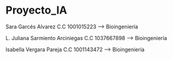 # Proyecto_IA
Sara Garcés Alvarez C.C 1001015223 --> Bioingeniería


L. Juliana Sarmiento Arciniegas C.C 1037667898 --> Bioingeniería


Isabella Vergara Pareja C.C 1001143472 --> Bioingeniería
